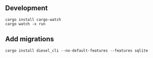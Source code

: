 ## Development
    cargo install cargo-watch
    cargo watch -x run

## Add migrations
    cargo install diesel_cli --no-default-features --features sqlite
